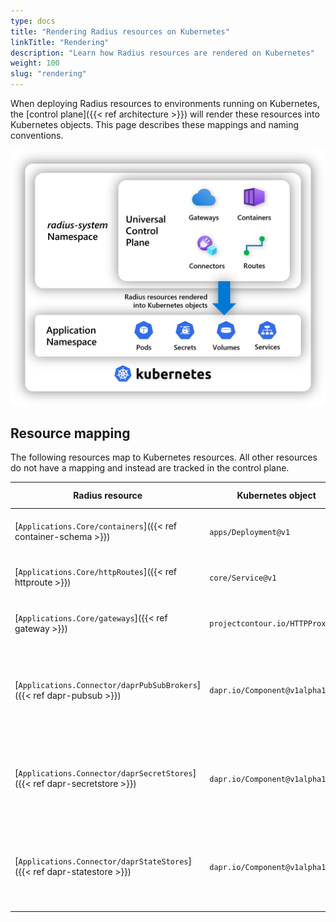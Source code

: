 ```yaml
---
type: docs
title: "Rendering Radius resources on Kubernetes"
linkTitle: "Rendering"
description: "Learn how Radius resources are rendered on Kubernetes"
weight: 100
slug: "rendering"
---
```


When deploying Radius resources to environments running on Kubernetes, the [control plane]({{< ref architecture >}}) will render these resources into Kubernetes objects. This page describes these mappings and naming conventions.

<img src="rendering.png" alt="Diagram showing Radius resources being rendered into Kubernetes objects" width=600px />

## Resource mapping

The following resources map to Kubernetes resources. All other resources do not have a mapping and instead are tracked in the control plane.

| Radius resource                  | Kubernetes object | Rendered name |
|----------------------------------|-------------------|---------------|
| [`Applications.Core/containers`]({{< ref container-schema >}}) | `apps/Deployment@v1` | `<application-name>-<resource-name>` |
| [`Applications.Core/httpRoutes`]({{< ref httproute >}})   | `core/Service@v1` | `<application-name>-<resource-name>` |
| [`Applications.Core/gateways`]({{< ref gateway >}})     | `projectcontour.io/HTTPProxy@v1` | `<application-name>-<resource-name>` |
| [`Applications.Connector/daprPubSubBrokers`]({{< ref dapr-pubsub >}}) | `dapr.io/Component@v1alpha1` | `<application-name>-<resource-name>` - App scoped<br />`<resource-name>` - Env scoped |
| [`Applications.Connector/daprSecretStores`]({{< ref dapr-secretstore >}}) | `dapr.io/Component@v1alpha1` | `<application-name>-<resource-name>` - App scoped<br />`<resource-name>` - Env scoped |
| [`Applications.Connector/daprStateStores`]({{< ref dapr-statestore >}}) | `dapr.io/Component@v1alpha1` | `<application-name>-<resource-name>` - App scoped<br />`<resource-name>` - Env scoped |
